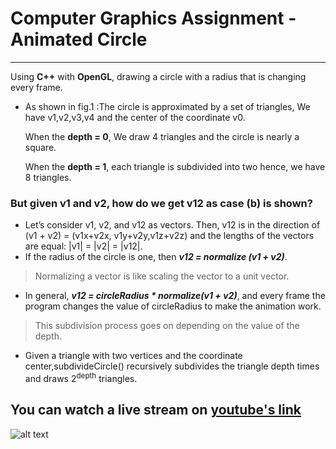# Computer Graphics Assignment - Animated Circle
-------------
Using **C++** with **OpenGL**, drawing a circle with a radius that is changing every frame.
- As shown in fig.1 :The circle is approximated by a set of triangles, We have v1,v2,v3,v4 and the center of the coordinate v0.

    When the **depth = 0**, We draw 4 triangles and the circle is nearly a square.
    
    When the **depth = 1**, each triangle is subdivided into two hence, we have 8 triangles.
### But given v1 and v2, how do we get v12 as case (b) is shown?
- Let’s consider v1, v2, and v12 as vectors. Then, v12 is in the direction of (v1 + v2) = (v1x+v2x, v1y+v2y,v1z+v2z) and the lengths
of the vectors are equal: |v1| = |v2| = |v12|.
- If the radius of the circle is one, then **_v12 = normalize (v1 + v2)_**.
> Normalizing a vector is like scaling the vector to a unit vector.

- In general, **_v12 = circleRadius * normalize(v1 + v2)_**, and every frame the program changes the value of circleRadius to make
the animation work.

> This subdivision process goes on depending on the value of the depth.

- Given a triangle with two vertices and the coordinate center,subdivideCircle() recursively subdivides the triangle depth times and draws 2<sup>depth</sup> triangles.

## You can watch a live stream on [youtube's link]
[youtube's link]: https://youtu.be/wDlrdrpDYX0

![alt text](https://imgur.com/QYfK0Oy.png "Circle of Triangles")
